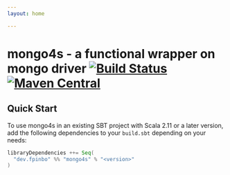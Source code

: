 ```yaml
---
layout: home

---
```


# mongo4s - a functional wrapper on mongo driver [![Build Status](https://travis-ci.com/fp-in-bo/mongo4s.svg?branch=master)](https://travis-ci.com/fp-in-bo/mongo4s) [![Maven Central](https://maven-badges.herokuapp.com/maven-central/dev.fpinbo/mongo4s_2.12/badge.svg)](https://maven-badges.herokuapp.com/maven-central/dev.fpinbo/mongo4s_2.12)

## Quick Start

To use mongo4s in an existing SBT project with Scala 2.11 or a later version, add the following dependencies to your
`build.sbt` depending on your needs:

```scala
libraryDependencies ++= Seq(
  "dev.fpinbo" %% "mongo4s" % "<version>"
)
```